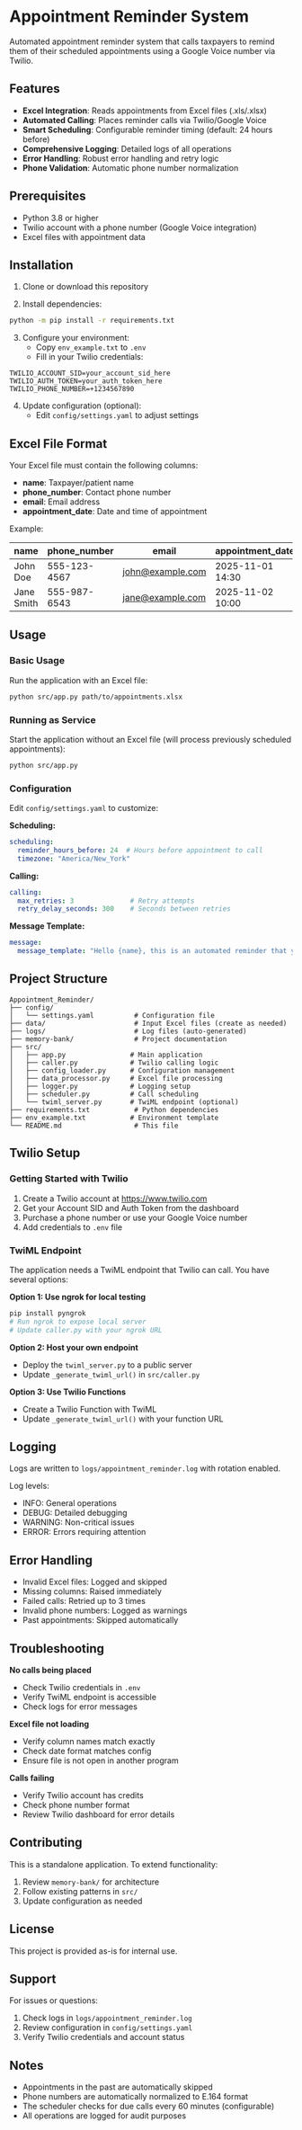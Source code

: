 # Appointment Reminder System

Automated appointment reminder system that calls taxpayers to remind them of their scheduled appointments using a Google Voice number via Twilio.

## Features

- **Excel Integration**: Reads appointments from Excel files (.xls/.xlsx)
- **Automated Calling**: Places reminder calls via Twilio/Google Voice
- **Smart Scheduling**: Configurable reminder timing (default: 24 hours before)
- **Comprehensive Logging**: Detailed logs of all operations
- **Error Handling**: Robust error handling and retry logic
- **Phone Validation**: Automatic phone number normalization

## Prerequisites

- Python 3.8 or higher
- Twilio account with a phone number (Google Voice integration)
- Excel files with appointment data

## Installation

1. Clone or download this repository

2. Install dependencies:
```bash
python -m pip install -r requirements.txt
```

3. Configure your environment:
   - Copy `env_example.txt` to `.env`
   - Fill in your Twilio credentials:
```env
TWILIO_ACCOUNT_SID=your_account_sid_here
TWILIO_AUTH_TOKEN=your_auth_token_here
TWILIO_PHONE_NUMBER=+1234567890
```

4. Update configuration (optional):
   - Edit `config/settings.yaml` to adjust settings

## Excel File Format

Your Excel file must contain the following columns:
- **name**: Taxpayer/patient name
- **phone_number**: Contact phone number
- **email**: Email address
- **appointment_date**: Date and time of appointment

Example:

| name          | phone_number | email              | appointment_date     |
|---------------|--------------|--------------------|---------------------|
| John Doe      | 555-123-4567 | john@example.com   | 2025-11-01 14:30    |
| Jane Smith    | 555-987-6543 | jane@example.com   | 2025-11-02 10:00    |

## Usage

### Basic Usage

Run the application with an Excel file:
```bash
python src/app.py path/to/appointments.xlsx
```

### Running as Service

Start the application without an Excel file (will process previously scheduled appointments):
```bash
python src/app.py
```

### Configuration

Edit `config/settings.yaml` to customize:

**Scheduling:**
```yaml
scheduling:
  reminder_hours_before: 24  # Hours before appointment to call
  timezone: "America/New_York"
```

**Calling:**
```yaml
calling:
  max_retries: 3              # Retry attempts
  retry_delay_seconds: 300    # Seconds between retries
```

**Message Template:**
```yaml
message:
  message_template: "Hello {name}, this is an automated reminder that you have an appointment scheduled for {appointment_date} at {appointment_time}..."
```

## Project Structure

```
Appointment_Reminder/
├── config/
│   └── settings.yaml          # Configuration file
├── data/                      # Input Excel files (create as needed)
├── logs/                      # Log files (auto-generated)
├── memory-bank/               # Project documentation
├── src/
│   ├── app.py                # Main application
│   ├── caller.py             # Twilio calling logic
│   ├── config_loader.py      # Configuration management
│   ├── data_processor.py     # Excel file processing
│   ├── logger.py             # Logging setup
│   ├── scheduler.py          # Call scheduling
│   └── twiml_server.py       # TwiML endpoint (optional)
├── requirements.txt           # Python dependencies
├── env_example.txt           # Environment template
└── README.md                  # This file
```

## Twilio Setup

### Getting Started with Twilio

1. Create a Twilio account at https://www.twilio.com
2. Get your Account SID and Auth Token from the dashboard
3. Purchase a phone number or use your Google Voice number
4. Add credentials to `.env` file

### TwiML Endpoint

The application needs a TwiML endpoint that Twilio can call. You have several options:

**Option 1: Use ngrok for local testing**
```bash
pip install pyngrok
# Run ngrok to expose local server
# Update caller.py with your ngrok URL
```

**Option 2: Host your own endpoint**
- Deploy the `twiml_server.py` to a public server
- Update `_generate_twiml_url()` in `src/caller.py`

**Option 3: Use Twilio Functions**
- Create a Twilio Function with TwiML
- Update `_generate_twiml_url()` with your function URL

## Logging

Logs are written to `logs/appointment_reminder.log` with rotation enabled.

Log levels:
- INFO: General operations
- DEBUG: Detailed debugging
- WARNING: Non-critical issues
- ERROR: Errors requiring attention

## Error Handling

- Invalid Excel files: Logged and skipped
- Missing columns: Raised immediately
- Failed calls: Retried up to 3 times
- Invalid phone numbers: Logged as warnings
- Past appointments: Skipped automatically

## Troubleshooting

**No calls being placed**
- Check Twilio credentials in `.env`
- Verify TwiML endpoint is accessible
- Check logs for error messages

**Excel file not loading**
- Verify column names match exactly
- Check date format matches config
- Ensure file is not open in another program

**Calls failing**
- Verify Twilio account has credits
- Check phone number format
- Review Twilio dashboard for error details

## Contributing

This is a standalone application. To extend functionality:
1. Review `memory-bank/` for architecture
2. Follow existing patterns in `src/`
3. Update configuration as needed

## License

This project is provided as-is for internal use.

## Support

For issues or questions:
1. Check logs in `logs/appointment_reminder.log`
2. Review configuration in `config/settings.yaml`
3. Verify Twilio credentials and account status

## Notes

- Appointments in the past are automatically skipped
- Phone numbers are automatically normalized to E.164 format
- The scheduler checks for due calls every 60 minutes (configurable)
- All operations are logged for audit purposes

